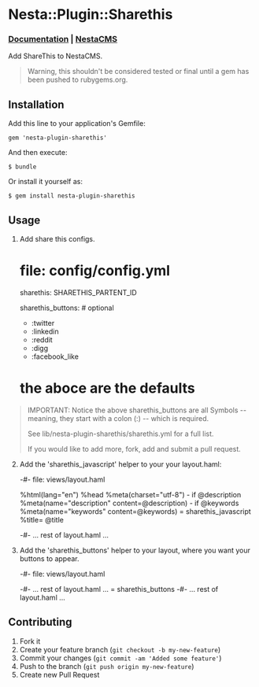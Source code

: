 # Nesta::Plugin::Sharethis

### [Documentation](http://jmervine.github.com/nesta-plugin-sharethis/doc/) | [NestaCMS](http://nestacms.com/)

Add ShareThis to NestaCMS.

> Warning, this shouldn't be considered tested or final 
> until a gem has been pushed to rubygems.org.


## Installation

Add this line to your application's Gemfile:

    gem 'nesta-plugin-sharethis'

And then execute:

    $ bundle

Or install it yourself as:

    $ gem install nesta-plugin-sharethis

## Usage

1. Add share this configs.

    # file: config/config.yml
    sharethis: SHARETHIS_PARTENT_ID

    sharethis_buttons: # optional
    - :twitter
    - :linkedin
    - :reddit
    - :digg
    - :facebook_like
    # the aboce are the defaults

> IMPORTANT: Notice the above sharethis_buttons are all Symbols
> -- meaning, they start with a colon (:) -- which is required.
>
> See lib/nesta-plugin-sharethis/sharethis.yml for a full list.
> 
> If you would like to add more, fork, add and submit a pull request.


2. Add the 'sharethis_javascript' helper to your your layout.haml:

    -#- file: views/layout.haml
    <!DOCTYPE html>
     %html(lang="en")
      %head
        %meta(charset="utf-8")
        - if @description
          %meta(name="description" content=@description)
        - if @keywords
          %meta(name="keywords" content=@keywords)
        = sharethis_javascript
        %title= @title

    -#- ... rest of layout.haml ...


3. Add the 'sharethis_buttons' helper to your layout, where you want
   your buttons to appear.

    -#- file: views/layout.haml
    
    -#- ... rest of layout.haml ...
    = sharethis_buttons
    -#- ... rest of layout.haml ...


## Contributing

1. Fork it
2. Create your feature branch (`git checkout -b my-new-feature`)
3. Commit your changes (`git commit -am 'Added some feature'`)
4. Push to the branch (`git push origin my-new-feature`)
5. Create new Pull Request
